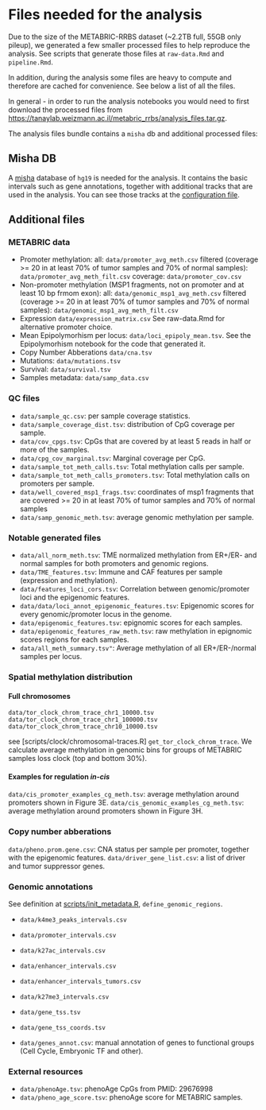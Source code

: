 # Files needed for the analysis

Due to the size of the METABRIC-RRBS dataset (~2.2TB full, 55GB only pileup), we generated a few smaller processed files to help reproduce the analysis. 
See scripts that generate those files at `raw-data.Rmd` and `pipeline.Rmd`.  

In addition, during the analysis some files are heavy to compute and therefore are cached for convenience. See below a list of all the files. 

In general - in order to run the analysis notebooks you would need to first download the processed files from https://tanaylab.weizmann.ac.il/metabric_rrbs/analysis_files.tar.gz. 

The analysis files bundle contains a `misha` db and additional processed files: 

## Misha DB

A [misha](https://github.com/tanaylab/misha) database of `hg19` is needed for the analysis. It contains the basic intervals such as gene annotations, together with additional tracks that are used in the analysis. You can see those tracks at the [configuration file](scripts/config/config.yaml).

## Additional files


### METABRIC data

- Promoter methylation: 
    all: `data/promoter_avg_meth.csv`
    filtered (coverage >= 20 in at least 70% of tumor samples and 70% of normal samples): `data/promoter_avg_meth_filt.csv`
    coverage: `data/promoter_cov.csv`    
- Non-promoter methylation (MSP1 fragments, not on promoter and at least 10 bp frmom exon):
    all: `data/genomic_msp1_avg_meth.csv`
    filtered (coverage >= 20 in at least 70% of tumor samples and 70% of normal samples): `data/genomic_msp1_avg_meth_filt.csv`
- Expression `data/expression_matrix.csv`
    See raw-data.Rmd for alternative promoter choice. 
- Mean Epipolymorhism per locus: `data/loci_epipoly_mean.tsv`. See the Epipolymorhism notebook for the code that generated it. 
- Copy Number Abberations `data/cna.tsv`
- Mutations: `data/mutations.tsv`
- Survival: `data/survival.tsv`
- Samples metadata: `data/samp_data.csv`
### QC files

- `data/sample_qc.csv`: per sample coverage statistics.
- `data/sample_coverage_dist.tsv`: distribution of CpG coverage per sample. 
- `data/cov_cpgs.tsv`: CpGs that are covered by at least 5 reads in half or more of the samples. 
- `data/cpg_cov_marginal.tsv`: Marginal coverage per CpG. 
- `data/sample_tot_meth_calls.tsv`: Total methylation calls per sample. 
- `data/sample_tot_meth_calls_promoters.tsv`: Total methylation calls on promoters per sample. 
- `data/well_covered_msp1_frags.tsv`: coordinates of msp1 fragments that are covered >= 20 in at least 70% of tumor samples and 70% of normal samples
-  `data/samp_genomic_meth.tsv`: average genomic methylation per sample. 

### Notable generated files

- `data/all_norm_meth.tsv`: TME normalized methylation from ER+/ER- and normal samples for both promoters and genomic regions. 
- `data/TME_features.tsv`: Immune and CAF features per sample (expression and methylation). 
- `data/features_loci_cors.tsv`: Correlation between genomic/promoter loci and the epigenomic features. 
- `data/data/loci_annot_epigenomic_features.tsv`: Epigenomic scores for every genomic/promoter locus in the genome. 
- `data/epigenomic_features.tsv`: epignomic scores for each samples. 
- `data/epigenomic_features_raw_meth.tsv`: raw methylation in epignomic scores regions for each samples. 
- `data/all_meth_summary.tsv"`: Average methylation of all ER+/ER-/normal samples per locus. 

### Spatial methylation distribution 

#### Full chromosomes

`data/tor_clock_chrom_trace_chr1_10000.tsv`
`data/tor_clock_chrom_trace_chr1_100000.tsv`
`data/tor_clock_chrom_trace_chr10_10000.tsv`

see [scripts/clock/chromosomal-traces.R] `get_tor_clock_chrom_trace`. We calculate average methylation in genomic bins for groups of METABRIC samples loss clock (top and bottom 30%).

#### Examples for regulation _in-cis_

`data/cis_promoter_examples_cg_meth.tsv`: average methylation around promoters shown in Figure 3E. 
`data/cis_genomic_examples_cg_meth.tsv`: average methylation around promoters shown in Figure 3H. 

### Copy number abberations

`data/pheno.prom.gene.csv`: CNA status per sample per promoter, together with the epigenomic features. 
`data/driver_gene_list.csv`: a list of driver and tumor suppressor genes. 

### Genomic annotations

See definition at [scripts/init_metadata.R](scripts/init_metadata.R), `define_genomic_regions`. 

- `data/k4me3_peaks_intervals.csv`
- `data/promoter_intervals.csv`
- `data/k27ac_intervals.csv`
- `data/enhancer_intervals.csv`
- `data/enhancer_intervals_tumors.csv`
- `data/k27me3_intervals.csv`
- `data/gene_tss.tsv`
- `data/gene_tss_coords.tsv`

- `data/genes_annot.csv`: manual annotation of genes to functional groups (Cell Cycle, Embryonic TF and other).

### External resources 

- `data/phenoAge.tsv`: phenoAge CpGs from PMID: 29676998
- `data/pheno_age_score.tsv`: phenoAge score for METABRIC samples. 


